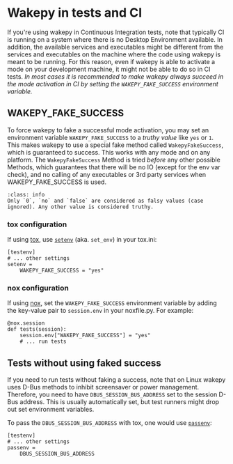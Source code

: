 # Wakepy in tests and CI

If you're using wakepy in Continuous Integration tests, note that typically CI is running on a system where there is no Desktop Environment available. In addition, the available services and executables might be different from the services and executables on the machine where the code using wakepy is meant to be running. For this reason, even if wakepy is able to activate a mode on your development machine, it might not be able to do so in CI tests. *In most cases it is recommended to make wakepy always succeed in the mode activation in CI by setting the `WAKEPY_FAKE_SUCCESS` environment variable.*

## WAKEPY_FAKE_SUCCESS
To force wakepy to fake a successful mode activation, you may set an environment variable `WAKEPY_FAKE_SUCCESS` to a *truthy value* like `yes` or `1`.  This makes wakepy to use a special fake method called `WakepyFakeSuccess`, which is guaranteed to success. This works with any mode and on any platform. The `WakepyFakeSuccess` Method is tried *before* any other possible Methods, which guarantees that there will be no IO (except for the env var check), and no calling of any executables or 3rd party services when WAKEPY_FAKE_SUCCESS is used.


```{admonition} Truthy and falsy values
:class: info
Only `0`, `no` and `false` are considered as falsy values (case ignored). Any other value is considered truthy.
```


### tox configuration

If using [tox](https://tox.wiki/), use [`setenv`](https://tox.wiki/en/4.14.2/config.html#set_env) (aka. `set_env`) in your tox.ini:

```{code-block} ini
[testenv]
# ... other settings
setenv =
    WAKEPY_FAKE_SUCCESS = "yes"
```

### nox configuration

If using [nox](https://nox.thea.codes/), set the `WAKEPY_FAKE_SUCCESS` environment variable by adding the key-value pair to `session.env` in your noxfile.py. For example:

```{code-block} python
@nox.session
def tests(session):
    session.env["WAKEPY_FAKE_SUCCESS"] = "yes"
    # ... run tests
```



## Tests without using faked success

If you need to run tests without faking a success, note that on Linux wakepy uses D-Bus methods to inhibit screensaver or power management. Therefore, you need to have `DBUS_SESSION_BUS_ADDRESS` set to the session D-Bus address. This is usually automatically set, but test runners might drop out set environment variables.

To pass the `DBUS_SESSION_BUS_ADDRESS` with tox, one would use [`passenv`](https://tox.wiki/en/4.14.2/config.html#passenv):

```{code-block} ini
[testenv]
# ... other settings
passenv =
    DBUS_SESSION_BUS_ADDRESS
```